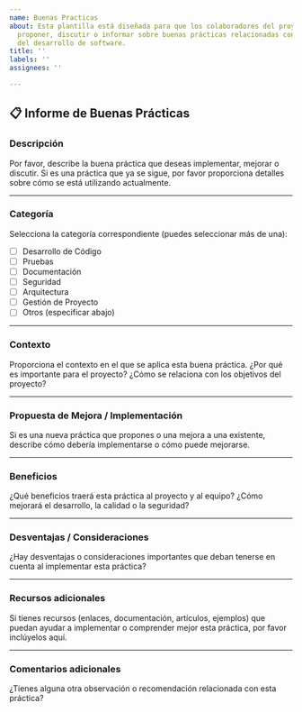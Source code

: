 ```yaml
---
name: Buenas Practicas
about: Esta plantilla está diseñada para que los colaboradores del proyecto puedan
  proponer, discutir o informar sobre buenas prácticas relacionadas con diversas áreas
  del desarrollo de software.
title: ''
labels: ''
assignees: ''

---
```


## 📋 Informe de Buenas Prácticas

### **Descripción**
Por favor, describe la buena práctica que deseas implementar, mejorar o discutir. Si es una práctica que ya se sigue, por favor proporciona detalles sobre cómo se está utilizando actualmente.

---

### **Categoría**
Selecciona la categoría correspondiente (puedes seleccionar más de una):
- [ ] Desarrollo de Código
- [ ] Pruebas
- [ ] Documentación
- [ ] Seguridad
- [ ] Arquitectura
- [ ] Gestión de Proyecto
- [ ] Otros (especificar abajo)

---

### **Contexto**
Proporciona el contexto en el que se aplica esta buena práctica. ¿Por qué es importante para el proyecto? ¿Cómo se relaciona con los objetivos del proyecto?

---

### **Propuesta de Mejora / Implementación**
Si es una nueva práctica que propones o una mejora a una existente, describe cómo debería implementarse o cómo puede mejorarse.

---

### **Beneficios**
¿Qué beneficios traerá esta práctica al proyecto y al equipo? ¿Cómo mejorará el desarrollo, la calidad o la seguridad?

---

### **Desventajas / Consideraciones**
¿Hay desventajas o consideraciones importantes que deban tenerse en cuenta al implementar esta práctica?

---

### **Recursos adicionales**
Si tienes recursos (enlaces, documentación, artículos, ejemplos) que puedan ayudar a implementar o comprender mejor esta práctica, por favor inclúyelos aquí.

---

### **Comentarios adicionales**
¿Tienes alguna otra observación o recomendación relacionada con esta práctica?
